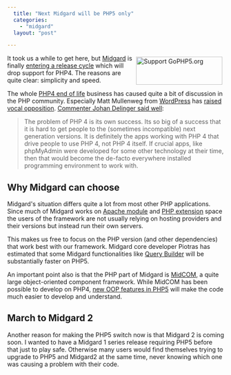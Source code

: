 ```yaml
---
  title: "Next Midgard will be PHP5 only"
  categories: 
    - "midgard"
  layout: "post"

---
```

<a href="http://gophp5.org" title="Support GoPHP5.org">
<img src="http://gophp5.org/sites/gophp5.org/buttons/goPHP5-200x65.png" 
height="65" width="200" alt="Support GoPHP5.org" style="float: right; margin: 5px; border: none;" />
</a>

It took us a while to get here, but [Midgard][7] is finally [entering a release cycle][6] which will drop support for PHP4. The reasons are quite clear: simplicity and speed.

The whole [PHP4 end of life][2] business has caused quite a bit of discussion in the PHP community. Especially Matt Mullenweg from [WordPress][4] has [raised vocal opposition][3]. [Commenter Johan Delinger said well][1]:

> The problem of PHP 4 is its own success. Its so big of a success that it is hard to get people to the (sometimes incompatible) next generation versions. It is definitely the apps working with PHP 4 that drive people to use PHP 4, not PHP 4 itself. If crucial apps, like phpMyAdmin were developed for some other technology at their time, then that would become the de-facto everywhere installed programming environment to work with.

## Why Midgard can choose

Midgard's situation differs quite a lot from most other PHP applications. Since much of Midgard works on [Apache module][8] and [PHP extension][9] space the users of the framework are not usually relying on hosting providers and their versions but instead run their own servers.

This makes us free to focus on the PHP version (and other dependencies) that work best with our framework. Midgard core developer Piotras has estimated that some Midgard functionalities like [Query Builder][10] will be substantially faster on PHP5.

An important point also is that the PHP part of Midgard is [MidCOM][11], a quite large object-oriented component framework. While MidCOM has been possible to develop on PHP4, [new OOP features in PHP5][5] will make the code much easier to develop and understand.

## March to Midgard 2

Another reason for making the PHP5 switch now is that Midgard 2 is coming soon. I wanted to have a Midgard 1 series release requiring PHP5 before that just to play safe. Otherwise many users would find themselves trying to upgrade to PHP5 and Midgard2 at the same time, never knowing which one was causing a problem with their code.

[1]: http://photomatt.net/2007/07/13/on-php/#comment-422733
[2]: http://www.php.net/#2007-07-13-1
[3]: http://photomatt.net/2007/07/13/on-php/
[4]: http://wordpress.org/
[5]: http://www.php.net/manual/en/language.oop5.php
[6]: http://www.midgard-project.org/discussion/developer-forum/we_may_need_midgard_1-9_after_all/
[7]: http://www.midgard-project.org/
[8]: http://www.midgard-project.org/documentation/installation-source-midgard-apache/
[9]: http://www.midgard-project.org/documentation/installation-source-midgard-php/
[10]: http://www.midgard-project.org/documentation/midgardquerybuilder/
[11]: http://www.midgard-project.org/documentation/midcom